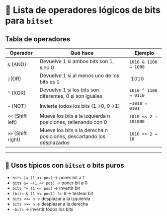 # 📝 Lista de operadores lógicos de bits para `bitset`

## Tabla de operadores

| Operador | Qué hace | Ejemplo |
|----------|----------|---------|
| `&` (AND) | Devuelve 1 si ambos bits son 1, sino 0 | `1010 & 1100 → 1000` |
| `\|`(OR)  | Devuelve 1 si al menos uno de los bits es 1 | `1010 | 1100 → 1110` |
| `^` (XOR) | Devuelve 1 si los bits son diferentes, 0 si son iguales | `1010 ^ 1100 → 0110` |
| `~` (NOT) | Invierte todos los bits (1→0, 0→1) | `~1010 → 0101` |
| `<<` (Shift left) | Mueve los bits a la izquierda n posiciones, rellenando con 0 | `1010 << 2 → 101000` |
| `>>` (Shift right) | Mueve los bits a la derecha n posiciones, descartando los desplazados | `1010 >> 2 → 10` |

---

## 🔹 Usos típicos con `bitset` o bits puros

- `bits |= (1 << pos)` → poner bit a 1  
- `bits &= ~(1 << pos)` → poner bit a 0  
- `bits ^= (1 << pos)` → invertir bit  
- `(bits & (1 << pos)) != 0` → testear bit  
- `bits <<= n` → desplazar a la izquierda  
- `bits >>= n` → desplazar a la derecha  
- `~bits` → invertir todos los bits

